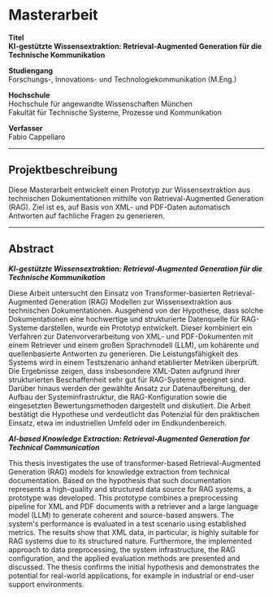 # Masterarbeit

**Titel**  
**KI-gestützte Wissensextraktion: Retrieval-Augmented Generation für die Technische Kommunikation**

**Studiengang**  
Forschungs-, Innovations- und Technologiekommunikation (M.Eng.)

**Hochschule**  
Hochschule für angewandte Wissenschaften München  
Fakultät für Technische Systeme, Prozesse und Kommunikation

**Verfasser**  
Fabio Cappellaro

---
## Projektbeschreibung
Diese Masterarbeit entwickelt einen Prototyp zur Wissensextraktion aus technischen Dokumentationen mithilfe von Retrieval-Augmented Generation (RAG). Ziel ist es, auf Basis von XML- und PDF-Daten automatisch Antworten auf fachliche Fragen zu generieren.

---

## Abstract

***KI-gestützte Wissensextraktion: Retrieval-Augmented Generation für die Technische Kommunikation***

Diese Arbeit untersucht den Einsatz von Transformer-basierten Retrieval-Augmented Generation (RAG) Modellen zur Wissensextraktion aus technischen Dokumentationen. Ausgehend von der Hypothese, dass solche Dokumentationen eine hochwertige und strukturierte Datenquelle für RAG-Systeme darstellen, wurde ein Prototyp entwickelt. Dieser kombiniert ein Verfahren zur Datenvorverarbeitung von XML- und PDF-Dokumenten mit einem Retriever und einem großen Sprachmodell (LLM), um kohärente und quellenbasierte Antworten zu generieren.
Die Leistungsfähigkeit des Systems wird in einem Testszenario anhand etablierter Metriken überprüft. Die Ergebnisse zeigen, dass insbesondere XML-Daten aufgrund ihrer strukturierten Beschaffenheit sehr gut für RAG-Systeme geeignet sind. Darüber hinaus werden der gewählte Ansatz zur Datenaufbereitung, der Aufbau der Systeminfrastruktur, die RAG-Konfiguration sowie die eingesetzten Bewertungsmethoden dargestellt und diskutiert. Die Arbeit bestätigt die Hypothese und verdeutlicht das Potenzial für den praktischen Einsatz, etwa im industriellen Umfeld oder im Endkundenbereich.


***AI-based Knowledge Extraction: Retrieval-Augmented Generation for Technical Communication***

This thesis investigates the use of transformer-based Retrieval-Augmented Generation (RAG) models for knowledge extraction from technical documentation. Based on the hypothesis that such documentation represents a high-quality and structured data source for RAG systems, a prototype was developed. This prototype combines a preprocessing pipeline for XML and PDF documents with a retriever and a large language model (LLM) to generate coherent and source-based answers.
The system's performance is evaluated in a test scenario using established metrics. The results show that XML data, in particular, is highly suitable for RAG systems due to its structured nature. Furthermore, the implemented approach to data preprocessing, the system infrastructure, the RAG configuration, and the applied evaluation methods are presented and discussed. The thesis confirms the initial hypothesis and demonstrates the potential for real-world applications, for example in industrial or end-user support environments.
